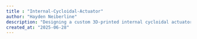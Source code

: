 ```yaml
---
title : "Internal-Cycloidal-Actuator"
author: "Hayden Neiberline"
description: "Designing a custom 3D-printed internal cycloidal actuator for robotic projects"
created_at: "2025-06-28"
---
```

